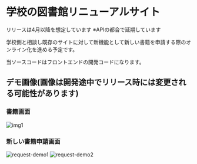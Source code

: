 # 学校の図書館リニューアルサイト

リリースは4月以降を想定しています
※APIの都合で延期しています

学校側と相談し既存のサイトに対して新機能として新しい書籍を申請する際のオンライン化を進める予定です。

当ソースコードはフロントエンドの開発コードになります。

## デモ画像(画像は開発途中でリリース時には変更される可能性があります)

### 書籍画面
![img1](https://user-images.githubusercontent.com/83369665/211257685-aaef31f1-e3db-4982-96dd-98e6a5f997a6.jpg)

### 新しい書籍申請画面
![request-demo1](https://user-images.githubusercontent.com/83369665/212017427-204d4c6d-d57d-46c9-a4d8-a4794286dc1c.png)
![request-demo2](https://user-images.githubusercontent.com/83369665/212017440-a19fa07d-e5f3-4685-b46d-03420531ec9b.png)
